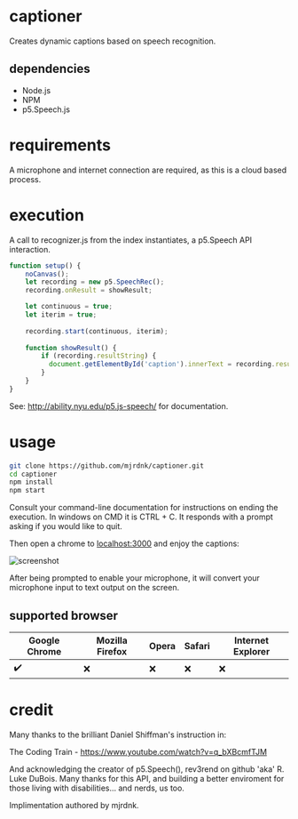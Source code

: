 # captioner
Creates dynamic captions based on speech recognition.

## dependencies
- Node.js
- NPM
- p5.Speech.js
# requirements
A microphone and internet connection are required, as this is a cloud based process.

# execution

A call to recognizer.js from the index instantiates, a p5.Speech API interaction.

```js
function setup() {
    noCanvas();
    let recording = new p5.SpeechRec();
    recording.onResult = showResult;

    let continuous = true;
    let iterim = true;
  
    recording.start(continuous, iterim);
    
    function showResult() {
        if (recording.resultString) {
          document.getElementById('caption').innerText = recording.resultString;
        }
    }
}
```

See: http://ability.nyu.edu/p5.js-speech/ for documentation.

# usage

```bash
git clone https://github.com/mjrdnk/captioner.git
cd captioner
npm install
npm start
```
Consult your command-line documentation for instructions on ending the execution.
In windows on CMD it is CTRL + C. It responds with a prompt asking if you would like to quit.


Then open a chrome to [localhost:3000](localhost:3000) and enjoy the captions:

![screenshot](https://i.imgur.com/YziSWqt.png")

After being prompted to enable your microphone, it will convert your microphone
input to text output on the screen.

## supported browser

| Google Chrome | Mozilla Firefox | Opera | Safari | Internet Explorer |
| --- | --- | --- | --- | --- |
| :heavy_check_mark: | :x: | :x: | :x: | :x: |

# credit
Many thanks to the brilliant Daniel Shiffman's instruction in:

The Coding Train - https://www.youtube.com/watch?v=q_bXBcmfTJM

And acknowledging the creator of p5.Speech(), rev3rend on github 'aka' R. Luke DuBois. 
Many thanks for this API, and building a better enviroment for those living with disabilities... 
and nerds, us too.

Implimentation authored by mjrdnk.
